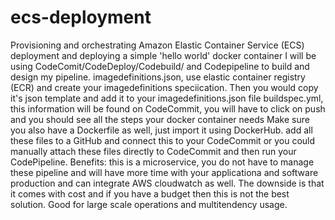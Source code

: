 # ecs-deployment
Provisioning and orchestrating Amazon Elastic Container Service (ECS) deployment and deploying a simple 'hello world' docker container
I will be using CodeComit/CodeDeploy/Codebuild/ and Codepipeline to build and design my pipeline.
imagedefinitions.json, use elastic container registry (ECR) and create your imagedefinitions speciication. Then you would copy it's json template and add it to your imagedefinitions.json file
buildspec.yml, this information will be found on CodeCommit, you will have to click on push and you should see all the steps your docker container needs
Make sure you also have a Dockerfile as well, just import it using DockerHub.
add all these files to a GitHub and connect this to your CodeCommit or you could manually attach these files directly to CodeCommit and then run your CodePipeline.
Benefits: this is a microservice, you do not have to manage these pipeline and will have more time with your applicationa and software production and can integrate AWS cloudwatch as well. The downside is that it comes with cost and if you have a budget then this is not the best solution. Good for large scale operations and multitendency usage.
